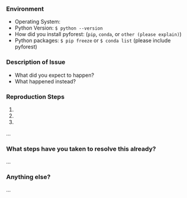 ### Environment

* Operating System:
* Python Version: `$ python --version`
* How did you install pyforest: (`pip`, `conda`, or `other (please explain)`)
* Python packages: `$ pip freeze` or `$ conda list` (please include pyforest)

### Description of Issue

* What did you expect to happen?
* What happened instead?

### Reproduction Steps

1.
2.
3.
...

### What steps have you taken to resolve this already?

...

### Anything else?

...
